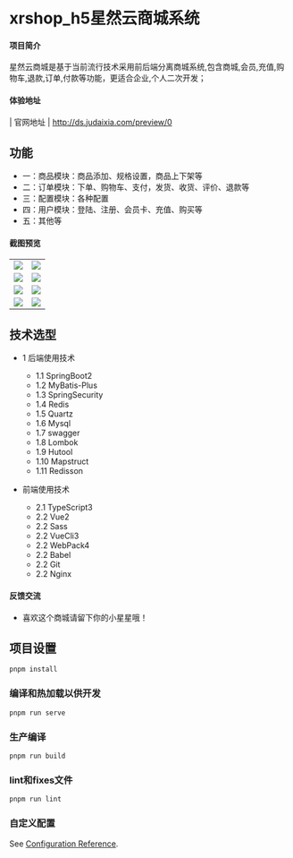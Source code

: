 # xrshop_h5星然云商城系统

#### 项目简介
星然云商城是基于当前流行技术采用前后端分离商城系统,包含商城,会员,充值,购物车,退款,订单,付款等功能，更适合企业,个人二次开发；


#### 体验地址

|   官网地址  |    http://ds.judaixia.com/preview/0


## 功能

* 一：商品模块：商品添加、规格设置，商品上下架等
* 二：订单模块：下单、购物车、支付，发货、收货、评价、退款等
* 三：配置模块：各种配置
* 四：用户模块：登陆、注册、会员卡、充值、购买等
* 五：其他等

#### 截图预览
<table>
    <tr>
        <td><img src="https://raw.githubusercontent.com/xrshop/xrshop_h5/master/public/mdImages/1.png"/></td>
        <td><img src="https://raw.githubusercontent.com/xrshop/xrshop_h5/master/public/mdImages/2.png"/></td>
    </tr>
    <tr>
        <td><img src="https://raw.githubusercontent.com/xrshop/xrshop_h5/master/public/mdImages/3.png"/></td>
        <td><img src="https://raw.githubusercontent.com/xrshop/xrshop_h5/master/public/mdImages/4.png"/></td>
    </tr>
    <tr>
        <td><img src="https://raw.githubusercontent.com/xrshop/xrshop_h5/master/public/mdImages/5.png"/></td>
        <td><img src="https://raw.githubusercontent.com/xrshop/xrshop_h5/master/public/mdImages/6.png"/></td>
    </tr>
    <tr>
        <td><img src="https://raw.githubusercontent.com/xrshop/xrshop_h5/master/public/mdImages/7.png"/></td>
        <td><img src="https://raw.githubusercontent.com/xrshop/xrshop_h5/master/public/mdImages/8.png"/></td>
    </tr>
</table>


## 技术选型
* 1 后端使用技术
    * 1.1 SpringBoot2
    * 1.2 MyBatis-Plus
    * 1.3 SpringSecurity
    * 1.4 Redis
    * 1.5 Quartz
    * 1.6 Mysql
    * 1.7 swagger
    * 1.8 Lombok
    * 1.9 Hutool
    * 1.10 Mapstruct
    * 1.11 Redisson
        
* 前端使用技术
    * 2.1 TypeScript3
    * 2.2 Vue2
    * 2.2 Sass
    * 2.2 VueCli3
    * 2.2 WebPack4
    * 2.2 Babel
    * 2.2 Git
    * 2.2 Nginx​



	
#### 反馈交流
- 喜欢这个商城请留下你的小星星哦！

## 项目设置
```
pnpm install
```

### 编译和热加载以供开发
```
pnpm run serve
```

### 生产编译
```
pnpm run build
```

### lint和fixes文件
```
pnpm run lint
```

### 自定义配置
See [Configuration Reference](https://cli.vuejs.org/config/).
